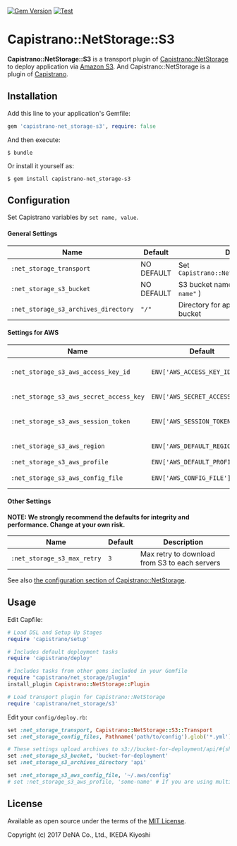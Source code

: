 [![Gem Version](https://badge.fury.io/rb/capistrano-net_storage-s3.svg)](https://badge.fury.io/rb/capistrano-net_storage-s3)
[![Test](https://github.com/DeNADev/capistrano-net_storage-s3/actions/workflows/test.yml/badge.svg)](https://github.com/DeNADev/capistrano-net_storage-s3/actions/workflows/test.yml?query=branch%3Amaster)
# Capistrano::NetStorage::S3

**Capistrano::NetStorage::S3** is a transport plugin of
[Capistrano::NetStorage](https://github.com/DeNADev/capistrano-net_storage) to deploy application
via [Amazon S3](https://aws.amazon.com/s3/).
And Capistrano::NetStorage is a plugin of [Capistrano](http://capistranorb.com/).

## Installation

Add this line to your application's Gemfile:

```ruby
gem 'capistrano-net_storage-s3', require: false
```

And then execute:

    $ bundle

Or install it yourself as:

    $ gem install capistrano-net_storage-s3

## Configuration

Set Capistrano variables by `set name, value`.

#### General Settings

 Name | Default | Description
------|---------|------------
 `:net_storage_transport` | NO DEFAULT | Set `Capistrano::NetStorage::S3::Transport`
 `:net_storage_s3_bucket` | NO DEFAULT | S3 bucket name (e.g. `"your-bucket-name"` )
 `:net_storage_s3_archives_directory` | `"/"` | Directory for application archives in S3 bucket

#### Settings for AWS

 Name | Default | Description
------|---------|------------
 `:net_storage_s3_aws_access_key_id` | `ENV['AWS_ACCESS_KEY_ID']` | AWS Access Key ID
 `:net_storage_s3_aws_secret_access_key` | `ENV['AWS_SECRET_ACCESS_KEY']` | AWS Secret Access Key
 `:net_storage_s3_aws_session_token` | `ENV['AWS_SESSION_TOKEN']` | AWS Session Token
 `:net_storage_s3_aws_region` | `ENV['AWS_DEFAULT_REGION']` | AWS Region
 `:net_storage_s3_aws_profile` | `ENV['AWS_DEFAULT_PROFILE']` | AWS Profile
 `:net_storage_s3_aws_config_file` | `ENV['AWS_CONFIG_FILE']` | AWS Config File

#### Other Settings

**NOTE: We strongly recommend the defaults for integrity and performance. Change at your own risk.**

 Name | Default | Description
------|---------|------------
 `:net_storage_s3_max_retry` | `3` | Max retry to download from S3 to each servers

See also
[the configuration section of Capistrano::NetStorage](https://github.com/DeNADev/capistrano-net_storage#configuration).

## Usage

Edit Capfile:

```ruby
# Load DSL and Setup Up Stages
require 'capistrano/setup'

# Includes default deployment tasks
require 'capistrano/deploy'

# Includes tasks from other gems included in your Gemfile
require "capistrano/net_storage/plugin"
install_plugin Capistrano::NetStorage::Plugin

# Load transport plugin for Capistrano::NetStorage
require 'capistrano/net_storage/s3'
```

Edit your `config/deploy.rb`:

```ruby
set :net_storage_transport, Capistrano::NetStorage::S3::Transport
set :net_storage_config_files, Pathname('path/to/config').glob('*.yml')

# These settings upload archives to s3://bucket-for-deployment/api/#{sha1_hash}.tar.gz
set :net_storage_s3_bucket, 'bucket-for-deployment'
set :net_storage_s3_archives_directory 'api'

set :net_storage_s3_aws_config_file, '~/.aws/config'
# set :net_storage_s3_aws_profile, 'some-name' # If you are using multiple profiles
```

## License

Available as open source under the terms of the [MIT License](http://opensource.org/licenses/MIT).

Copyright (c) 2017 DeNA Co., Ltd., IKEDA Kiyoshi

